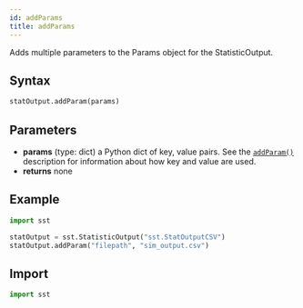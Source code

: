 ```yaml
---
id: addParams
title: addParams
---
```


<!---
SAND2022-6843 O
Source: sst-documentation/manuals/python
--->

Adds multiple parameters to the Params object for the StatisticOutput.


## Syntax
```python
statOutput.addParam(params)
```

## Parameters
* **params** (type: dict) a Python dict of key, value pairs. See the [`addParam()`](addParam) description for information about how key and value are used. 
* **returns** none



## Example

```python
import sst

statOutput = sst.StatisticOutput("sst.StatOutputCSV")
statOutput.addParam("filepath", "sim_output.csv")
```

## Import
```python
import sst
```
